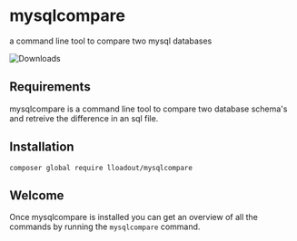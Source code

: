 # mysqlcompare
a command line tool to compare two mysql databases

![Downloads](https://img.shields.io/packagist/dt/lloadout/mysqlcompare.svg?style=flat-square)

## Requirements

mysqlcompare is a command line tool to compare two database schema's and retreive the difference in an sql file.

## Installation

````shell
composer global require lloadout/mysqlcompare
````

## Welcome

Once mysqlcompare is installed you can get an overview of all the commands by running the `mysqlcompare` command.

